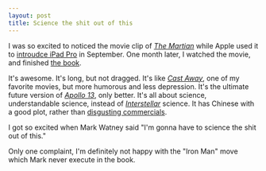 ```yaml
---
layout: post
title: Science the shit out of this
---
```


I was so excited to noticed the movie clip of [_The Martian_](http://www.imdb.com/title/tt3659388/) while Apple used it to [introudce iPad Pro](https://www.youtube.com/watch?v=WlYC8gDvutc) in September. One month later, I watched the movie, and finished [the book](http://www.amazon.com/Martian-Andy-Weir/dp/0553418025).

It's awesome. It's long, but not dragged. It's like [_Cast Away_](http://www.imdb.com/title/tt0162222), one of my favorite movies, but more humorous and less depression. It's the ultimate future version of [_Apollo 13_](https://en.wikipedia.org/wiki/Apollo_13), only better. It's all about science, understandable science, instead of [_Interstellar_](http://www.imdb.com/title/tt0816692) science. It has Chinese with a good plot, rather than [disgusting commercials](http://www.imdb.com/title/tt2109248).

I got so excited when Mark Watney said "I'm gonna have to science the shit out of this."

Only one complaint, I'm definitely not happy with the "Iron Man" move which Mark never execute in the book.
